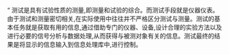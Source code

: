 “ 测试是具有试验性质的测量,即测量和试验的综合。而测试手段就是仪器仪表。由于测试和测量密切相关,在实际使用中往往并不严格区分测试与测量。测试的基本任务就是获取有用的信息,通过借助专门的仪器、设备,设计合理的实验方法以及进行必要的信号分析与数据处理,从而获得与被测对象有关的信息。测试最终的结果是将显示的信息输入到信息处理库中,进行控制。


